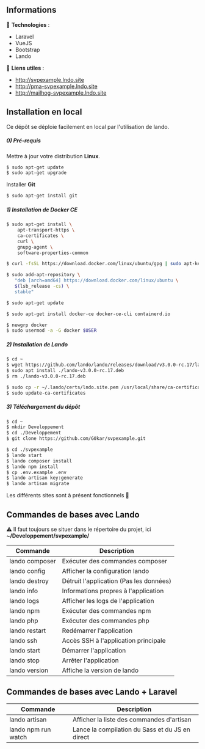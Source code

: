 ## Informations

💾 __Technologies__ :

- Laravel
- VueJS
- Bootstrap
- Lando

🔗 __Liens utiles__ :

- http://svpexample.lndo.site
- http://pma-svpexample.lndo.site
- http://mailhog-svpexample.lndo.site


## Installation en local


Ce dépôt se déploie facilement en local par l'utilisation de lando.


##### 0) Pré-requis

Mettre à jour votre distribution **Linux**.

```sh
$ sudo apt-get update
$ sudo apt-get upgrade
```

Installer **Git**

```sh
$ sudo apt-get install git
```


##### 1) Installation de Docker CE

```sh
$ sudo apt-get install \
    apt-transport-https \
    ca-certificates \
    curl \
    gnupg-agent \
    software-properties-common
```
```sh
$ curl -fsSL https://download.docker.com/linux/ubuntu/gpg | sudo apt-key add -
```

```sh
$ sudo add-apt-repository \
   "deb [arch=amd64] https://download.docker.com/linux/ubuntu \
   $(lsb_release -cs) \
   stable"
```

```sh
$ sudo apt-get update
```

```sh
$ sudo apt-get install docker-ce docker-ce-cli containerd.io
```

```sh
$ newgrp docker
$ sudo usermod -a -G docker $USER
```

##### 2) Installation de Lando

```sh
$ cd ~
$ wget https://github.com/lando/lando/releases/download/v3.0.0-rc.17/lando-v3.0.0-rc.17.deb
$ sudo apt install ./lando-v3.0.0-rc.17.deb
$ rm ./lando-v3.0.0-rc.17.deb
```

```sh
$ sudo cp -r ~/.lando/certs/lndo.site.pem /usr/local/share/ca-certificates/lndo.site.pem
$ sudo update-ca-certificates
```

##### 3) Téléchargement du dépôt

```sh
$ cd ~
$ mkdir Developpement
$ cd ./Developpement
$ git clone https://github.com/G0kar/svpexample.git
```

```sh
$ cd ./svpexample
$ lando start
$ lando composer install
$ lando npm install
$ cp .env.example .env
$ lando artisan key:generate
$ lando artisan migrate
```

Les différents sites sont à présent fonctionnels 💪


## Commandes de bases avec Lando

⚠️ Il faut toujours se situer dans le répertoire du projet, ici **~/Developpement/svpexample/**

| Commande                | Description |
| -------------- | ------------- |
| lando composer          | Exécuter des commandes composer |
| lando config            | Afficher la configuration lando |
| lando destroy           | Détruit l'application (Pas les données) |
| lando info              | Informations propres à l'application |
| lando logs              | Afficher les logs de l'application |
| lando npm               | Exécuter des commandes npm
| lando php               | Exécuter des commandes php |
| lando restart           | Redémarrer l'application |
| lando ssh               | Accès SSH à l'application principale |
| lando start             | Démarrer l'application |
| lando stop              | Arrêter l'application |
| lando version           | Affiche la version de lando |


## Commandes de bases avec Lando + Laravel

| Commande                | Description |
| -------------- | ------------- |
| lando artisan  | Afficher la liste des commandes d'artisan |
| lando npm run watch | Lance la compilation du Sass et du JS en direct |